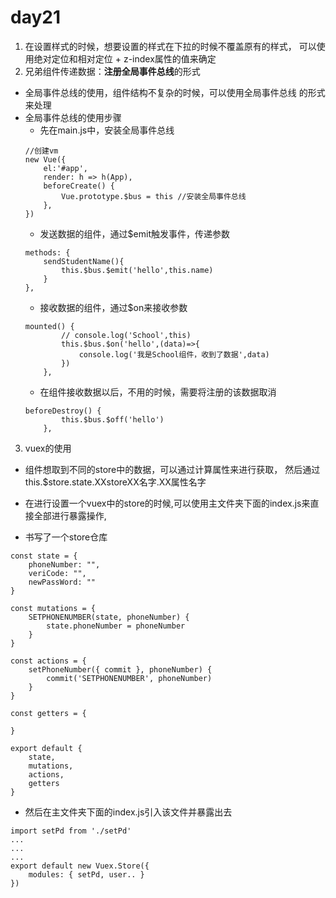 # day21
1. 在设置样式的时候，想要设置的样式在下拉的时候不覆盖原有的样式，
可以使用绝对定位和相对定位 + z-index属性的值来确定
2. 兄弟组件传递数据：**注册全局事件总线**的形式
- 全局事件总线的使用，组件结构不复杂的时候，可以使用全局事件总线
的形式来处理
- 全局事件总线的使用步骤
    - 先在main.js中，安装全局事件总线
    ```
    //创建vm
    new Vue({
        el:'#app',
        render: h => h(App),
        beforeCreate() {
            Vue.prototype.$bus = this //安装全局事件总线
        },
    })
    ```
    - 发送数据的组件，通过$emit触发事件，传递参数
    ```
    methods: {
        sendStudentName(){
            this.$bus.$emit('hello',this.name)
        }
    },
    ```
    - 接收数据的组件，通过$on来接收参数
    ```
    mounted() {
			// console.log('School',this)
			this.$bus.$on('hello',(data)=>{
				console.log('我是School组件，收到了数据',data)
			})
		},
    ```
    - 在组件接收数据以后，不用的时候，需要将注册的该数据取消
    ```
    beforeDestroy() {
			this.$bus.$off('hello')
		},
    ```
3. vuex的使用
- 组件想取到不同的store中的数据，可以通过计算属性来进行获取，
然后通过this.$store.state.XXstoreXX名字.XX属性名字

- 在进行设置一个vuex中的store的时候,可以使用主文件夹下面的index.js来直接全部进行暴露操作,
- 书写了一个store仓库
```
const state = {
    phoneNumber: "",
    veriCode: "",
    newPassWord: ""
}

const mutations = {
    SETPHONENUMBER(state, phoneNumber) {
        state.phoneNumber = phoneNumber
    }
}

const actions = {
    setPhoneNumber({ commit }, phoneNumber) {
        commit('SETPHONENUMBER', phoneNumber)
    }
}

const getters = {

}

export default {
    state,
    mutations,
    actions,
    getters
}
```
- 然后在主文件夹下面的index.js引入该文件并暴露出去
```
import setPd from './setPd'
...
...
...
export default new Vuex.Store({
    modules: { setPd, user.. }
})
```

